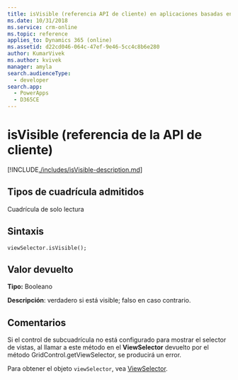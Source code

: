 ```yaml
---
title: isVisible (referencia API de cliente) en aplicaciones basadas en modelo| MicrosoftDocs
ms.date: 10/31/2018
ms.service: crm-online
ms.topic: reference
applies_to: Dynamics 365 (online)
ms.assetid: d22cd046-064c-47ef-9e46-5cc4c8b6e280
author: KumarVivek
ms.author: kvivek
manager: amyla
search.audienceType:
  - developer
search.app:
  - PowerApps
  - D365CE
---
```

# <a name="isvisible-client-api-reference"></a>isVisible (referencia de la API de cliente)



[!INCLUDE[./includes/isVisible-description.md](./includes/isVisible-description.md)]

## <a name="grid-types-supported"></a>Tipos de cuadrícula admitidos

Cuadrícula de solo lectura

## <a name="syntax"></a>Sintaxis

`viewSelector.isVisible();`

## <a name="return-value"></a>Valor devuelto

**Tipo:** Booleano

**Descripción**: verdadero si está visible; falso en caso contrario.

## <a name="remarks"></a>Comentarios

Si el control de subcuadrícula no está configurado para mostrar el selector de vistas, al llamar a este método en el **ViewSelector** devuelto por el método GridControl.getViewSelector, se producirá un error.

Para obtener el objeto `viewSelector`, vea [ViewSelector](../viewselector.md).



